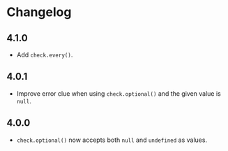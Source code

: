# Changelog

## 4.1.0

- Add `check.every()`.

## 4.0.1

- Improve error clue when using `check.optional()` and the given value is `null`.

## 4.0.0

- `check.optional()` now accepts both `null` and `undefined` as values.

